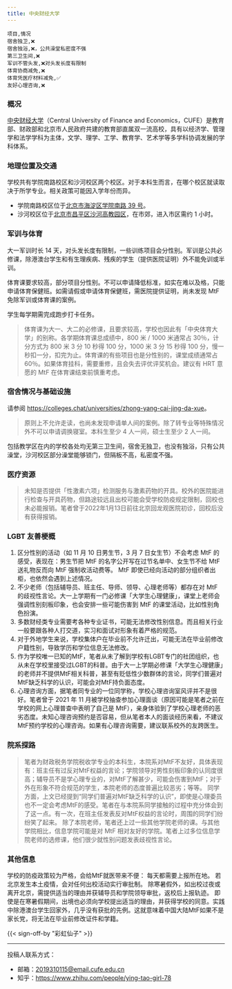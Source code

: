 ```yaml
---
title: 中央财经大学
---
```


```csv
项目,情况
宿舍独卫,❌
宿舍独浴,❌，公共澡堂私密度不强
第三卫生间,❌
军训不管头发,❌对头发长度有限制
体育协商减免,❌
体育凭医疗材料减免,✅
友好心理咨询,❌
```

### 概况

[中央财经大学](https://www.cufe.edu.cn/)（Central University of Finance and Economics，CUFE）是教育部、财政部和北京市人民政府共建的教育部直属双一流高校，具有以经济学、管理学和法学学科为主体，文学、理学、工学、教育学、艺术学等多学科协调发展的学科体系。

### 地理位置及交通

学校共有学院南路校区和沙河校区两个校区。对于本科生而言，在哪个校区就读取决于所学专业。相关政策可能因入学年份而异。

- 学院南路校区位于[北京市海淀区学院南路 39 号](https://amap.com/place/B000A6EA36)。
- 沙河校区位于[北京市昌平区沙河高教园区](https://amap.com/place/B000A85ZAP)，在市郊，进入市区需约 1 小时。

### 军训与体育

大一军训时长 14 天，对头发长度有限制，一些训练项目会分性别。军训是公共必修课，除港澳台学生和有生理疾病、残疾的学生（提供医院证明）外不能免训或半训。

体育课要求较高，部分项目分性别。不可以申请降低标准，如实在难以及格，只能申请体育保健班。如需请假或申请体育保健班，需医院提供证明，尚未发现 MtF 免除军训或体育课的案例。

学生每学期需完成跑步打卡任务。

> 体育课为大一、大二的必修课，且要求较高，学校也因此有「中央体育大学」的别称。各学期体育课总成绩中，800 米 / 1000 米通常占 30％，计分方式为 800 米 3 分 10 秒得 100 分，1000 米 3 分 15 秒得 100 分，慢一秒扣一分，扣完为止。体育课的有些项目也是分性别的，课堂成绩通常占 60％。如果体育挂科，需要重修，且会失去评优评奖机会。建议有 HRT 意愿的 MtF 在体育课结束前慎重考虑。

### 宿舍情况与基础设施

请参阅 <https://colleges.chat/universities/zhong-yang-cai-jing-da-xue>。

> 原则上不允许走读，也尚未发现申请单人间的案例。除了转专业等特殊情况外不可以申请调换寝室。本科生至少 4 人一间，硕士生至少 2 人一间。

包括教学区在内的学校各处均无第三卫生间，宿舍无独卫，也没有独浴，只有公共澡堂，沙河校区部分澡堂能够锁门，但隔板不高，私密度不强。

### 医疗资源

> 未知是否提供「性激素六项」检测服务与激素药物的开具。校外的医院能进行检查与开具药物，但路途较远且出校可能会受学校防疫规定限制，回校也未必能报销。笔者曾于2022年1月13日前往北京回龙观医院初诊，回校后没有获得报销。

### LGBT 友善梗概

1. 区分性别的活动（如 11 月 10 日男生节，3 月 7 日女生节）不会考虑 MtF 的感受，表现在：男生节把 MtF 的名字公开写在过节名单中、女生节不给 MtF 送礼物反而向 MtF 强制收活动费等。 MtF 即使已经向活动的部分组织者出柜，也依然会遇到上述情况。
1. 不少老师（包括辅导员、班主任、导师、领导、心理老师等）都存在对 MtF 的歧视性言论。大一上学期有一门必修课「大学生心理健康」，课堂上老师会强调性别刻板印象，也会安排一些可能伤害到 MtF 的课堂活动，比如性别角色扮演。
1. 多数财经类专业需要考各种专业证书，可能无法修改性别信息。而且相关行业一般要跟各种人打交道，实习和面试对形象有着严格的规范。
1. 对于外地学生来说，学校集体户在毕业前不允许迁出，可能无法在毕业前修改户籍性别，导致学历和学位信息无法修改。
1. 作为学校唯一已知的MtF，笔者从未了解到学校有LGBT专门的社团组织，也从未在学校里接受过LGBT的科普。由于大一上学期必修课「大学生心理健康」的老师并不提供MtF相关科普，甚至有贬低性少数群体的言论，同学们普遍对MtF缺乏科学的认识，可能会对MtF持负面态度。
1. 心理咨询方面，据笔者同专业的一位同学称，学校心理咨询室风评并不是很好。笔者曾于 2021 年 11 月被学校抽查参加心理面谈（原因可能是笔者之前在学校的网上心理普查中表明了自己是 MtF），亲身体验到了学校心理老师的恶劣态度。未知心理咨询预约是否容易，但从笔者本人的面谈经历来看，不建议MtF预约学校的心理咨询。如果有心理咨询需要，建议联系校外的友跨医生。

### 院系探路

> 笔者为财政税务学院税收学专业的本科生，本院系对MtF不友好，具体表现有：班主任有过反对MtF权益的言论；学院领导对男性刻板印象的认同度很高；辅导员不是学心理专业的，对MtF了解甚少，可能会伤害到MtF；对于外在形象不符合规范的学生，本院老师的态度普遍比较恶劣；等等。
同学方面，上文已经提到“同学们普遍对MtF缺乏科学的认识”，即使是心理委员也不一定会考虑MtF的感受。笔者在与本院系同学接触的过程中充分体会到了这一点。有一次，在班主任发表反对MtF权益的言论时，周围的同学们纷纷笑了起来。
> 除了本院老师，笔者还上过一些其他学院老师的课。与其他学院相比，信息学院可能是对 MtF 相对友好的学院。笔者上过多位信息学院老师的选修课，他们很少就性别问题发表歧视性言论。

### 其他信息

学校的防疫政策较为严格，会给MtF就医带来不便：
每天都需要上报所在地。
若北京发生本土疫情，会对任何出校活动实行审批制。
除寒暑假外，如出校过夜或离开北京，需提供适当的理由并获辅导员和学院领导审批，返校后上报轨迹。
即使是在寒暑假期间，出境也必须向学校提出适当的理由，并获得学校的同意。实践中除港澳台学生回家外，几乎没有获批的先例。这就意味着中国大陆MtF如果不是家长党，将无法在毕业前修改证件和学籍。

{{< sign-off-by "彩虹仙子" >}}

<hr>

投稿人联系方式：

- 邮箱：<2019310115@email.cufe.edu.cn>
- 知乎：<https://www.zhihu.com/people/ying-tao-girl-78>
